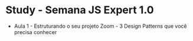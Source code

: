 # Study - Semana JS Expert 1.0

- Aula 1 - Estruturando o seu projeto Zoom - 3 Design Patterns que você precisa conhecer

